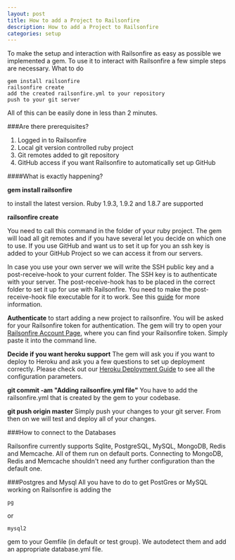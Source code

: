 ```yaml
---
layout: post
title: How to add a Project to Railsonfire
description: How to add a Project to Railsonfire
categories: setup
---
```

To make the setup and interaction with Railsonfire as easy as possible we implemented a gem. To use it to interact with Railsonfire a few simple steps are necessary.
What to do

    gem install railsonfire
    railsonfire create
    add the created railsonfire.yml to your repository
    push to your git server

All of this can be easily done in less than 2 minutes.

###Are there prerequisites?

1. Logged in to Railsonfire
2. Local git version controlled ruby project
3. Git remotes added to git repository
4. GitHub access if you want Railsonfire to automatically set up GitHub

####What is exactly happening?

**gem install railsonfire**

to install the latest version. Ruby 1.9.3, 1.9.2 and 1.8.7 are supported

**railsonfire create**

You need to call this command in the folder of your ruby project. The gem will load all git remotes and if you have several let you decide on which one to use. If you use GitHub and want us to set it up for you an ssh key is added to your GitHub Project so we can access it from our servers.

In case you use your own server we will write the SSH public key and a post-receive-hook to your current folder. The SSH key is to authenticate with your server. The post-receive-hook has to be placed in the correct folder to set it up for use with Railsonfire. You need to make the post-receive-hook file executable for it to work. See this [guide](http://book.git-scm.com/5_git_hooks.html) for more information.

**Authenticate**
to start adding a new project to railsonfire. You will be asked for your Railsonfire token for authentication. The gem will try to open your [Railsonfire Account Page](http://railsonfire.com/users), where you can find your Railsonfire token. Simply paste it into the command line.

**Decide if you want heroku support**
The gem will ask you if you want to deploy to Heroku and ask you a few questions to set up deployment correctly. Please check out our [Heroku Deployment Guide](/deployment/Heroku-Deployment.html) to see all the configuration parameters.

**git commit -am "Adding railsonfire.yml file"**
You have to add the railsonfire.yml that is created by the gem to your codebase.

**git push origin master**
Simply push your changes to your git server. From then on we will test and deploy all of your changes.

###How to connect to the Databases

Railsonfire currently supports Sqlite, PostgreSQL, MySQL, MongoDB, Redis and Memcache. All of them run on default ports. Connecting to MongoDB, Redis and Memcache shouldn't need any further configuration than the default one.

###Postgres and Mysql
All you have to do to get PostGres or MySQL working on Railsonfire is adding the

    pg

or

    mysql2

gem to your Gemfile (in default or test group). We autodetect them and add an appropriate database.yml file.